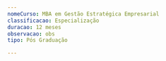 ```yaml
---
nomeCurso: MBA em Gestão Estratégica Empresarial
classificacao: Especialização
duracao: 12 meses
observacao: obs
tipo: Pós Graduação

---
```



